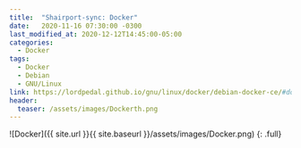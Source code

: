 ```yaml
---
title:  "Shairport-sync: Docker"
date:   2020-11-16 07:30:00 -0300
last_modified_at: 2020-12-12T14:45:00-05:00
categories:
  - Docker
tags:
  - Docker
  - Debian
  - GNU/Linux
link: https://lordpedal.github.io/gnu/linux/docker/debian-docker-ce/#docker-shairport-sync
header:
  teaser: /assets/images/Dockerth.png
---
```


![Docker]({{ site.url }}{{ site.baseurl }}/assets/images/Docker.png)
{: .full}
